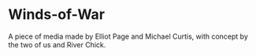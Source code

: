 # Winds-of-War
A piece of media made by Elliot Page and Michael Curtis, with concept by the two of us and River Chick.
